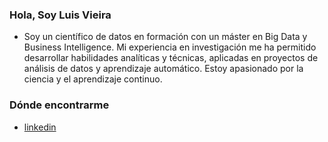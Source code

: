 <!---
luis-alberto-vieira-25194752/luis-alberto-vieira-25194752 is a ✨ special ✨ repository because its `README.md` (this file) appears on your GitHub profile.
You can click the Preview link to take a look at your changes.
--->

### Hola, Soy Luis Vieira
- Soy un científico de datos en formación con un máster en Big Data y Business Intelligence. Mi experiencia en investigación me ha permitido desarrollar habilidades analíticas y técnicas, aplicadas en proyectos de análisis de datos y aprendizaje automático. Estoy apasionado por la ciencia y el aprendizaje continuo.

### Dónde encontrarme
- [linkedin](https://www.linkedin.com/in/luis-alberto-vieira-25194752)


  
